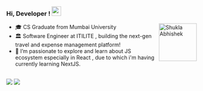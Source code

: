<!-- ![Abhishek Shukla](https://visitor-badge.glitch.me/badge?page_id=Abhishek-Shukla-github) -->

### Hi, Developer ! <img src="https://media.giphy.com/media/hvRJCLFzcasrR4ia7z/giphy.gif" width="25px">
<img align="right" alt="Shukla Abhishek" src="https://revelry.co/wp-content/uploads/2019/05/react-native-UX-design.gif" width="100" height="100" />

- 🎓 CS Graduate from Mumbai University 
- 🏛  Software Engineer at ITILITE , building the next-gen travel and expense management platform!
- 🌱 I’m passionate to explore and learn about JS ecosystem especially in React , due to which i'm having currently learning NextJS.
<br><br>
</div>
<a href="https://abshukla.com/">
<img src="https://img.shields.io/badge/Portfolio-000000?style=for-the-badge&logo=opsgenie&logoColor=ffffff"></a> 
<a href="https://github.com/Abhishek-Shukla-github">
<img src="https://img.shields.io/badge/Github-211F1F?style=for-the-badge&logo=GitHub&logoColor=ffffff"></a> 
  <br>
